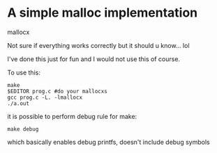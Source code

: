 # A simple malloc implementation
mallocx

Not sure if everything works correctly but it should u know... lol

I've done this just for fun and I would not use this of course.

To use this:

```
make
$EDITOR prog.c #do your mallocxs
gcc prog.c -L. -lmallocx
./a.out
```

it is possible to perform debug rule for make:

```
make debug
```

which basically enables debug printfs, doesn't include debug symbols
